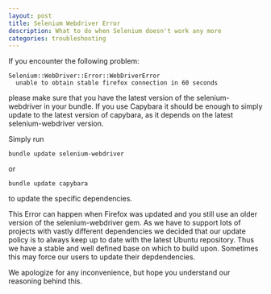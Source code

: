 ```yaml
---
layout: post
title: Selenium Webdriver Error
description: What to do when Selenium doesn't work any more
categories: troubleshooting
---
```

If you encounter the following problem:

    Selenium::WebDriver::Error::WebDriverError
      unable to obtain stable firefox connection in 60 seconds

please make sure that you have the latest version of the selenium-webdriver in your bundle. If you use Capybara it should be enough to simply update to the latest version of capybara, as it depends on the latest selenium-webdriver version.

Simply run

    bundle update selenium-webdriver

or

    bundle update capybara

to update the specific dependencies.

This Error can happen when Firefox was updated and you still use an older version of the selenium-webdriver gem. As we have to support lots of projects with vastly different dependencies we decided that our update policy is to always keep up to date with the latest Ubuntu repository. Thus we have a stable and well defined base on which to build upon. Sometimes this may force our users to update their depdendencies.

We apologize for any inconvenience, but hope you understand our reasoning behind this.